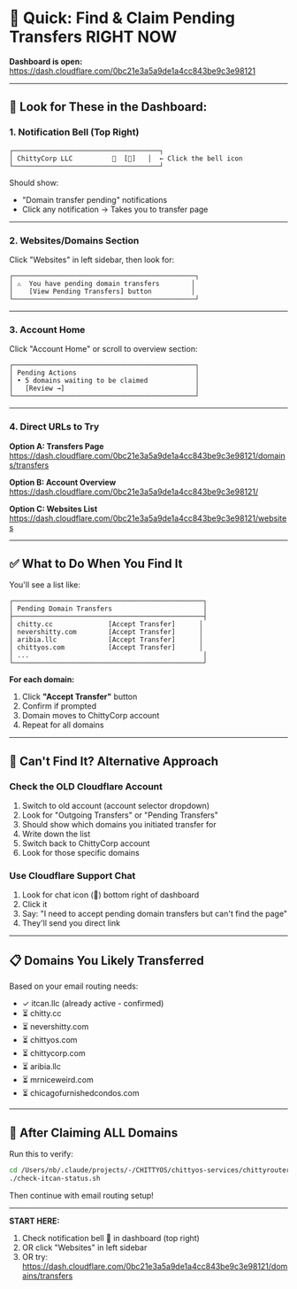 # 🎯 Quick: Find & Claim Pending Transfers RIGHT NOW

**Dashboard is open:** https://dash.cloudflare.com/0bc21e3a5a9de1a4cc843be9c3e98121

---

## 👀 Look for These in the Dashboard:

### 1. Notification Bell (Top Right)
```
┌─────────────────────────────────────┐
│ ChittyCorp LLC          🔔  [👤]   │  ← Click the bell icon
└─────────────────────────────────────┘
```

Should show:
- "Domain transfer pending" notifications
- Click any notification → Takes you to transfer page

---

### 2. Websites/Domains Section
Click "Websites" in left sidebar, then look for:

```
┌──────────────────────────────────────────────┐
│ ⚠️  You have pending domain transfers        │
│    [View Pending Transfers] button          │
└──────────────────────────────────────────────┘
```

---

### 3. Account Home
Click "Account Home" or scroll to overview section:

```
┌──────────────────────────────────────────────┐
│ Pending Actions                              │
│ • 5 domains waiting to be claimed            │
│   [Review →]                                 │
└──────────────────────────────────────────────┘
```

---

### 4. Direct URLs to Try

**Option A: Transfers Page**
https://dash.cloudflare.com/0bc21e3a5a9de1a4cc843be9c3e98121/domains/transfers

**Option B: Account Overview**
https://dash.cloudflare.com/0bc21e3a5a9de1a4cc843be9c3e98121/

**Option C: Websites List**
https://dash.cloudflare.com/0bc21e3a5a9de1a4cc843be9c3e98121/websites

---

## ✅ What to Do When You Find It

You'll see a list like:
```
┌────────────────────────────────────────────────┐
│ Pending Domain Transfers                       │
├────────────────────────────────────────────────┤
│ chitty.cc              [Accept Transfer]      │
│ nevershitty.com        [Accept Transfer]      │
│ aribia.llc             [Accept Transfer]      │
│ chittyos.com           [Accept Transfer]      │
│ ...                                            │
└────────────────────────────────────────────────┘
```

**For each domain:**
1. Click **"Accept Transfer"** button
2. Confirm if prompted
3. Domain moves to ChittyCorp account
4. Repeat for all domains

---

## 🚨 Can't Find It? Alternative Approach

### Check the OLD Cloudflare Account
1. Switch to old account (account selector dropdown)
2. Look for "Outgoing Transfers" or "Pending Transfers"
3. Should show which domains you initiated transfer for
4. Write down the list
5. Switch back to ChittyCorp account
6. Look for those specific domains

### Use Cloudflare Support Chat
1. Look for chat icon (💬) bottom right of dashboard
2. Click it
3. Say: "I need to accept pending domain transfers but can't find the page"
4. They'll send you direct link

---

## 📋 Domains You Likely Transferred

Based on your email routing needs:
- ✓ itcan.llc (already active - confirmed)
- ⏳ chitty.cc
- ⏳ nevershitty.com
- ⏳ chittyos.com
- ⏳ chittycorp.com
- ⏳ aribia.llc
- ⏳ mrniceweird.com
- ⏳ chicagofurnishedcondos.com

---

## 🎯 After Claiming ALL Domains

Run this to verify:
```bash
cd /Users/nb/.claude/projects/-/CHITTYOS/chittyos-services/chittyrouter
./check-itcan-status.sh
```

Then continue with email routing setup!

---

**START HERE:**
1. Check notification bell 🔔 in dashboard (top right)
2. OR click "Websites" in left sidebar
3. OR try: https://dash.cloudflare.com/0bc21e3a5a9de1a4cc843be9c3e98121/domains/transfers
